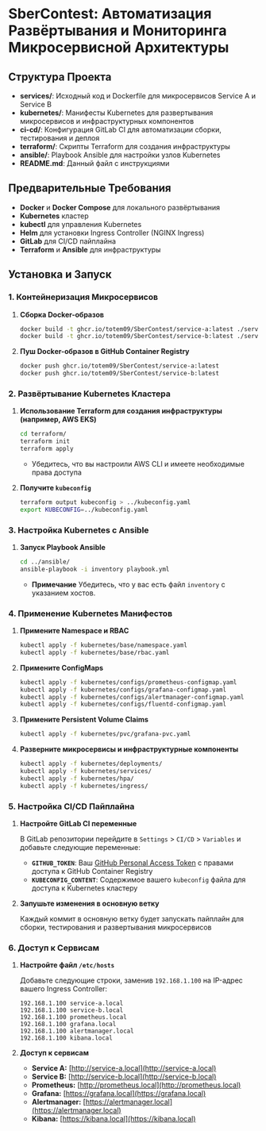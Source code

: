 # SberContest: Автоматизация Развёртывания и Мониторинга Микросервисной Архитектуры

## Структура Проекта

- **services/**: Исходный код и Dockerfile для микросервисов Service A и Service B
- **kubernetes/**: Манифесты Kubernetes для развертывания микросервисов и инфраструктурных компонентов
- **ci-cd/**: Конфигурация GitLab CI для автоматизации сборки, тестирования и деплоя
- **terraform/**: Скрипты Terraform для создания инфраструктуры
- **ansible/**: Playbook Ansible для настройки узлов Kubernetes
- **README.md**: Данный файл с инструкциями

## Предварительные Требования

- **Docker** и **Docker Compose** для локального развёртывания
- **Kubernetes** кластер
- **kubectl** для управления Kubernetes
- **Helm** для установки Ingress Controller (NGINX Ingress)
- **GitLab** для CI/CD пайплайна
- **Terraform** и **Ansible** для инфраструктуры

## Установка и Запуск

### 1. Контейнеризация Микросервисов

1. **Сборка Docker-образов**

    ```bash
    docker build -t ghcr.io/totem09/SberContest/service-a:latest ./services/service-a
    docker build -t ghcr.io/totem09/SberContest/service-b:latest ./services/service-b
    ```

2. **Пуш Docker-образов в GitHub Container Registry**

    ```bash
    docker push ghcr.io/totem09/SberContest/service-a:latest
    docker push ghcr.io/totem09/SberContest/service-b:latest
    ```

### 2. Развёртывание Kubernetes Кластера

1. **Использование Terraform для создания инфраструктуры (например, AWS EKS)**

    ```bash
    cd terraform/
    terraform init
    terraform apply
    ```

    - Убедитесь, что вы настроили AWS CLI и имеете необходимые права доступа

2. **Получите `kubeconfig`**

    ```bash
    terraform output kubeconfig > ../kubeconfig.yaml
    export KUBECONFIG=../kubeconfig.yaml
    ```

### 3. Настройка Kubernetes с Ansible

1. **Запуск Playbook Ansible**

    ```bash
    cd ../ansible/
    ansible-playbook -i inventory playbook.yml
    ```

    - **Примечание** Убедитесь, что у вас есть файл `inventory` с указанием хостов.

### 4. Применение Kubernetes Манифестов

1. **Примените Namespace и RBAC**

    ```bash
    kubectl apply -f kubernetes/base/namespace.yaml
    kubectl apply -f kubernetes/base/rbac.yaml
    ```

2. **Примените ConfigMaps**

    ```bash
    kubectl apply -f kubernetes/configs/prometheus-configmap.yaml
    kubectl apply -f kubernetes/configs/grafana-configmap.yaml
    kubectl apply -f kubernetes/configs/alertmanager-configmap.yaml
    kubectl apply -f kubernetes/configs/fluentd-configmap.yaml
    ```

3. **Примените Persistent Volume Claims**

    ```bash
    kubectl apply -f kubernetes/pvc/grafana-pvc.yaml
    ```

4. **Разверните микросервисы и инфраструктурные компоненты**

    ```bash
    kubectl apply -f kubernetes/deployments/
    kubectl apply -f kubernetes/services/
    kubectl apply -f kubernetes/hpa/
    kubectl apply -f kubernetes/ingress/
    ```

### 5. Настройка CI/CD Пайплайна

1. **Настройте GitLab CI переменные**

    В GitLab репозитории перейдите в `Settings` > `CI/CD` > `Variables` и добавьте следующие переменные:

    - **`GITHUB_TOKEN`**: Ваш [GitHub Personal Access Token](https://github.com/settings/tokens) с правами доступа к GitHub Container Registry
    - **`KUBECONFIG_CONTENT`**: Содержимое вашего `kubeconfig` файла для доступа к Kubernetes кластеру

2. **Запушьте изменения в основную ветку**

    Каждый коммит в основную ветку будет запускать пайплайн для сборки, тестирования и развертывания микросервисов

### 6. Доступ к Сервисам

1. **Настройте файл `/etc/hosts`**

    Добавьте следующие строки, заменив `192.168.1.100` на IP-адрес вашего Ingress Controller:

    ```
    192.168.1.100 service-a.local
    192.168.1.100 service-b.local
    192.168.1.100 prometheus.local
    192.168.1.100 grafana.local
    192.168.1.100 alertmanager.local
    192.168.1.100 kibana.local
    ```

2. **Доступ к сервисам**

    - **Service A:** [http://service-a.local](http://service-a.local)
    - **Service B:** [http://service-b.local](http://service-b.local)
    - **Prometheus:** [http://prometheus.local](http://prometheus.local)
    - **Grafana:** [https://grafana.local](https://grafana.local)
    - **Alertmanager:** [https://alertmanager.local](https://alertmanager.local)
    - **Kibana:** [https://kibana.local](https://kibana.local)